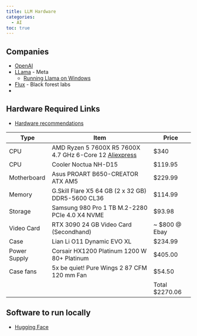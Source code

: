 ```yaml
---
title: LLM Hardware
categories:
  - AI
toc: true
---
```


## Companies

* [OpenAI](https://openai.com/)
* [LLama](https://llama.meta.com/) - Meta
  * [Running Llama on Windows](https://llama.meta.com/docs/llama-everywhere/running-meta-llama-on-windows/)
* [Flux](https://blackforestlabs.ai/) - Black forest labs
* [](https://cgdream.ai/)

## Hardware Required Links

* [Hardware recommendations](https://www.hardware-corner.net/guides/computer-to-run-llama-ai-model/)

| Type         | Item                                                                                                             | Price          |
| ------------ | ---------------------------------------------------------------------------------------------------------------- | -------------- |
| CPU          | AMD Ryzen 5 7600X R5 7600X 4.7 GHz 6-Core 12 [Aliexpress](https://www.aliexpress.com/item/1005006443010857.html) | $340           |
| CPU          | Cooler	Noctua NH-D15                                                                                             | $119.95        |
| Motherboard  | Asus PROART B650-CREATOR ATX AM5                                                                                 | $229.99        |
| Memory       | G.Skill Flare X5 64 GB (2 x 32 GB) DDR5-5600 CL36                                                                | $114.99        |
| Storage      | Samsung 980 Pro 1 TB M.2-2280 PCIe 4.0 X4 NVME                                                                   | $93.98         |
| Video Card   | RTX 3090 24 GB Video Card (Secondhand)                                                                           | ~ $800 @ Ebay  |
| Case         | Lian Li O11 Dynamic EVO XL                                                                                       | $234.99        |
| Power Supply | Corsair HX1200 Platinum 1200 W 80+ Platinum                                                                      | $405.00        |
| Case fans    | 5x be quiet! Pure Wings 2 87 CFM 120 mm Fan                                                                      | $54.50         |
|              |                                                                                                                  | Total $2270.06 |

## Software to run locally

* [Hugging Face](https://semaphoreci.com/blog/local-llm)


